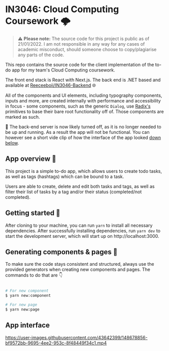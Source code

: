 # IN3046: Cloud Computing Coursework :cloud_with_lightning:

> :warning: **Please note:** The source code for this project is public as of 21/01/2022. I am not responsible in any way for any cases of academic misconduct, should someone choose to copy/plagiarise any parts of the code.

This repo contains the source code for the client implementation of the to-do app for my team's Cloud Computing coursework.

The front end stack is React with Next.js. The back end is .NET based and available at [Reeceeboii/IN3046-Backend](https://github.com/Reeceeboii/IN3046-Backend) :globe_with_meridians:

All of the components and UI elements, including typography components, inputs and more, are created internally with performance and accessibility in focus - some components, such as the generic `Dialog`, use [Radix's](https://www.radix-ui.com) primitives to base their bare root functionality off of. Those components are marked as such.

:rotating_light: The back-end server is now likely turned off, as it is no longer needed to be up and running. As a result the app will not be functional. You can however see a short vide clip of how the interface of the app looked [down below](#app-interface).

## App overview :calling:

This project is a simple to-do app, which allows users to create todo tasks, as well as tags (hashtags) which can be bound to a task.

Users are able to create, delete and edit both tasks and tags, as well as filter their list of tasks by a tag and/or their status (completed/not completed).

## Getting started :horse_racing:

After cloning to your machine, you can run `yarn` to install all necessary dependencies. After successfully installing dependencies, run `yarn dev` to start the development server, which will start up on http://localhost:3000.

## Generating components & pages :seedling:

To make sure the code stays consistent and structured, always use the provided generators when creating new components and pages. The commands to do that are :point_down:

```bash

# For new component
$ yarn new:component

# For new page
$ yarn new:page
```

## App interface

https://user-images.githubusercontent.com/43642399/148678856-bf9572bb-9695-4ee2-953c-8f48449f34c1.mp4
